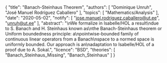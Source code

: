 {
    "title": "Banach-Steinhaus Theorem",
    "authors": [
        "Dominique Unruh",
        "José Manuel Rodríguez Caballero"
    ],
    "topics": [
        "Mathematics/Analysis"
    ],
    "date": "2020-05-02",
    "notify": [
        "jose.manuel.rodriguez.caballero@ut.ee",
        "unruh@ut.ee"
    ],
    "abstract": "\nWe formalize in Isabelle/HOL a result\ndue to S. Banach and H. Steinhaus known as\nthe Banach-Steinhaus theorem or Uniform boundedness principle: a\npointwise-bounded family of continuous linear operators from a Banach\nspace to a normed space is uniformly bounded. Our approach is an\nadaptation to Isabelle/HOL of a proof due to A. Sokal.",
    "licence": "BSD",
    "theories": [
        "Banach_Steinhaus_Missing",
        "Banach_Steinhaus"
    ]
}